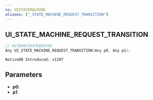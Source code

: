 ```yaml
---
ns: UISTATEMACHINE
aliases: ["_STATE_MACHINE_REQUEST_TRANSITION"]
---
```

## UI_STATE_MACHINE_REQUEST_TRANSITION

```c
// 0x7EA9C3547E80350E
Any UI_STATE_MACHINE_REQUEST_TRANSITION(Any p0, Any p1);
```

```
NativeDB Introduced: v1207
```

## Parameters
* **p0**:
* **p1**:
